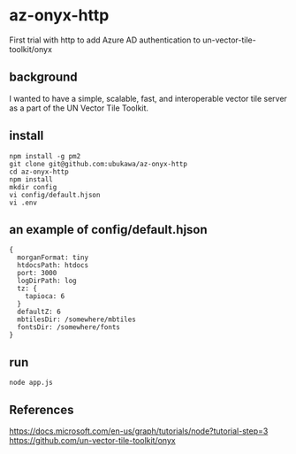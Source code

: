 # az-onyx-http
First trial with http to add Azure AD authentication to un-vector-tile-toolkit/onyx

## background
I wanted to have a simple, scalable, fast, and interoperable vector tile server as a part of the UN Vector Tile Toolkit. 

## install
```console
npm install -g pm2
git clone git@github.com:ubukawa/az-onyx-http
cd az-onyx-http
npm install
mkdir config
vi config/default.hjson
vi .env
```

## an example of config/default.hjson
```console
{
  morganFormat: tiny
  htdocsPath: htdocs
  port: 3000
  logDirPath: log
  tz: {
    tapioca: 6
  }
  defaultZ: 6
  mbtilesDir: /somewhere/mbtiles
  fontsDir: /somewhere/fonts
}
```


## run
```console
node app.js
```

## References
https://docs.microsoft.com/en-us/graph/tutorials/node?tutorial-step=3  
https://github.com/un-vector-tile-toolkit/onyx



